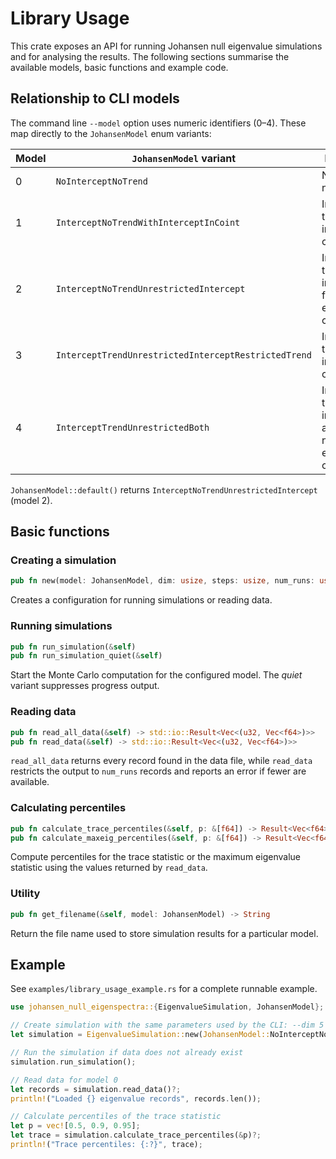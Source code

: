 # Library Usage

This crate exposes an API for running Johansen null eigenvalue simulations and for analysing the results. The following sections summarise the available models, basic functions and example code.

## Relationship to CLI models

The command line `--model` option uses numeric identifiers (0–4). These map directly to the `JohansenModel` enum variants:

| Model | `JohansenModel` variant | Description |
|-------|------------------------|-------------|
| 0 | `NoInterceptNoTrend` | No intercept, no trend |
| 1 | `InterceptNoTrendWithInterceptInCoint` | Intercept, no trend, intercept in cointegration |
| 2 | `InterceptNoTrendUnrestrictedIntercept` | Intercept, no trend, intercept not fully explained by cointegration |
| 3 | `InterceptTrendUnrestrictedInterceptRestrictedTrend` | Intercept, trend, trend in cointegration |
| 4 | `InterceptTrendUnrestrictedBoth` | Intercept, trend, intercept and trend not fully explained by cointegration |

`JohansenModel::default()` returns `InterceptNoTrendUnrestrictedIntercept` (model 2).

## Basic functions

### Creating a simulation

```rust
pub fn new(model: JohansenModel, dim: usize, steps: usize, num_runs: usize) -> Self
```
Creates a configuration for running simulations or reading data.

### Running simulations

```rust
pub fn run_simulation(&self)
pub fn run_simulation_quiet(&self)
```
Start the Monte Carlo computation for the configured model. The *quiet* variant suppresses progress output.

### Reading data

```rust
pub fn read_all_data(&self) -> std::io::Result<Vec<(u32, Vec<f64>)>>
pub fn read_data(&self) -> std::io::Result<Vec<(u32, Vec<f64>)>>
```
`read_all_data` returns every record found in the data file, while `read_data` restricts the output to `num_runs` records and reports an error if fewer are available.

### Calculating percentiles

```rust
pub fn calculate_trace_percentiles(&self, p: &[f64]) -> Result<Vec<f64>, Box<dyn std::error::Error>>
pub fn calculate_maxeig_percentiles(&self, p: &[f64]) -> Result<Vec<f64>, Box<dyn std::error::Error>>
```
Compute percentiles for the trace statistic or the maximum eigenvalue statistic using the values returned by `read_data`.

### Utility

```rust
pub fn get_filename(&self, model: JohansenModel) -> String
```
Return the file name used to store simulation results for a particular model.

## Example

See `examples/library_usage_example.rs` for a complete runnable example.

```rust
use johansen_null_eigenspectra::{EigenvalueSimulation, JohansenModel};

// Create simulation with the same parameters used by the CLI: --dim 5 --steps 5000 --runs 1000000
let simulation = EigenvalueSimulation::new(JohansenModel::NoInterceptNoTrend, 5, 5000, 1_000_000);

// Run the simulation if data does not already exist
simulation.run_simulation();

// Read data for model 0
let records = simulation.read_data()?;
println!("Loaded {} eigenvalue records", records.len());

// Calculate percentiles of the trace statistic
let p = vec![0.5, 0.9, 0.95];
let trace = simulation.calculate_trace_percentiles(&p)?;
println!("Trace percentiles: {:?}", trace);
```
